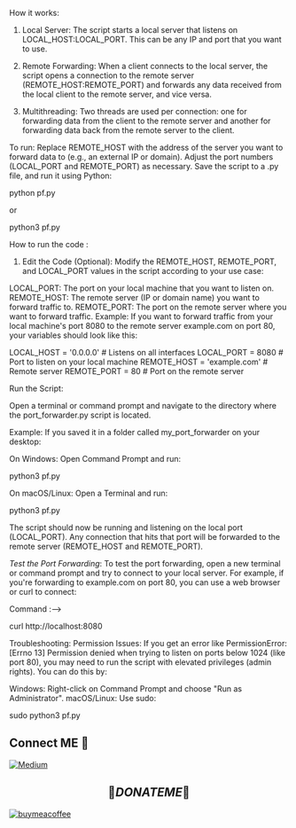 How it works:

1) Local Server: The script starts a local server that listens on LOCAL_HOST:LOCAL_PORT. This can be any IP and port that you want to use.

2) Remote Forwarding: When a client connects to the local server, the script opens a connection to the remote server (REMOTE_HOST:REMOTE_PORT) and forwards any data received from the local client to the remote server, and vice versa.
3) Multithreading: Two threads are used per connection: one for forwarding data from the client to the remote server and another for forwarding data back from the remote server to the client.

To run:
Replace REMOTE_HOST with the address of the server you want to forward data to (e.g., an external IP or domain).
Adjust the port numbers (LOCAL_PORT and REMOTE_PORT) as necessary.
Save the script to a .py file, and run it using Python:

python pf.py

 or

 python3 pf.py

How to run the code :
1) Edit the Code (Optional):
Modify the REMOTE_HOST, REMOTE_PORT, and LOCAL_PORT values in the script according to your use case:

LOCAL_PORT: The port on your local machine that you want to listen on.
REMOTE_HOST: The remote server (IP or domain name) you want to forward traffic to.
REMOTE_PORT: The port on the remote server where you want to forward traffic.
Example:
If you want to forward traffic from your local machine's port 8080 to the remote server example.com on port 80, your variables should look like this:


LOCAL_HOST = '0.0.0.0'  # Listens on all interfaces
LOCAL_PORT = 8080        # Port to listen on your local machine
REMOTE_HOST = 'example.com'  # Remote server
REMOTE_PORT = 80            # Port on the remote server


Run the Script:

Open a terminal or command prompt and navigate to the directory where the port_forwarder.py script is located.

Example:
If you saved it in a folder called my_port_forwarder on your desktop:

On Windows: Open Command Prompt and run:

python3 pf.py

On macOS/Linux: Open a Terminal and run:

python3 pf.py

The script should now be running and listening on the local port (LOCAL_PORT). Any connection that hits that port will be forwarded to the remote server (REMOTE_HOST and REMOTE_PORT).


 *Test the Port Forwarding*:
To test the port forwarding, open a new terminal or command prompt and try to connect to your local server. For example, if you're forwarding to example.com on port 80, you can use a web browser or curl to connect:

Command :-->

curl http://localhost:8080

Troubleshooting:
Permission Issues:
If you get an error like PermissionError: [Errno 13] Permission denied when trying to listen on ports below 1024 (like port 80), you may need to run the script with elevated privileges (admin rights). You can do this by:

Windows: Right-click on Command Prompt and choose "Run as Administrator".
macOS/Linux: Use sudo:

sudo python3 pf.py

## Connect ME 🥷

 <a href="https://jawstar.medium.com" target="_blank">
    <img src="https://img.shields.io/badge/Medium-FFA116?style=for-the-badge&logo=medium&logoColor=Black" alt="Medium" />
  </a>



## $$ 🤑 DONATE ME 🤑 $$

<a href="https://buymeacoffee.com/jawstar_9999" target="_blank">
    <img src="https://img.shields.io/badge/buymeacoffee-FFA116?style=for-the-badge&logo=buymeacoffee&logoColor=Yellow" alt="buymeacoffee" />
  </a>